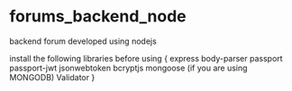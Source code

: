 # forums_backend_node
backend forum developed using nodejs

install the following libraries before using
{
  express 
  body-parser 
  passport
  passport-jwt
  jsonwebtoken
  bcryptjs
  mongoose (if you are using MONGODB)
  Validator
} 
